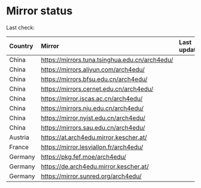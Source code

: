 <script src="./time.js"></script>
# Mirror status
Last check: <script type="text/javascript">localize(1728667139.4265838);</script>

|Country|Mirror|Last update|
|:------|:-----|:----------|
|China|https://mirrors.tuna.tsinghua.edu.cn/arch4edu/|<script type="text/javascript">localize(1728629225);</script>|
|China|https://mirrors.aliyun.com/arch4edu/|<script type="text/javascript">localize(1728629225);</script>|
|China|https://mirrors.bfsu.edu.cn/arch4edu/|<script type="text/javascript">localize(1728629225);</script>|
|China|https://mirrors.cernet.edu.cn/arch4edu/|<script type="text/javascript">localize(1728629225);</script>|
|China|https://mirror.iscas.ac.cn/arch4edu/|<script type="text/javascript">localize(1728629225);</script>|
|China|https://mirrors.nju.edu.cn/arch4edu/|<script type="text/javascript">localize(1728585734);</script>|
|China|https://mirror.nyist.edu.cn/arch4edu/|<script type="text/javascript">localize(1728585734);</script>|
|China|https://mirrors.sau.edu.cn/arch4edu/|<script type="text/javascript">localize(1728629225);</script>|
|Austria|https://at.arch4edu.mirror.kescher.at/|<script type="text/javascript">localize(1728629225);</script>|
|France|https://mirror.lesviallon.fr/arch4edu/|<script type="text/javascript">localize(1728629225);</script>|
|Germany|https://pkg.fef.moe/arch4edu/|<script type="text/javascript">localize(1728629225);</script>|
|Germany|https://de.arch4edu.mirror.kescher.at/|<script type="text/javascript">localize(1728629225);</script>|
|Germany|https://mirror.sunred.org/arch4edu/|<script type="text/javascript">localize(1728629225);</script>|

<script src="./tablefilter/tablefilter.js"></script>
<script src="./table.js"></script>